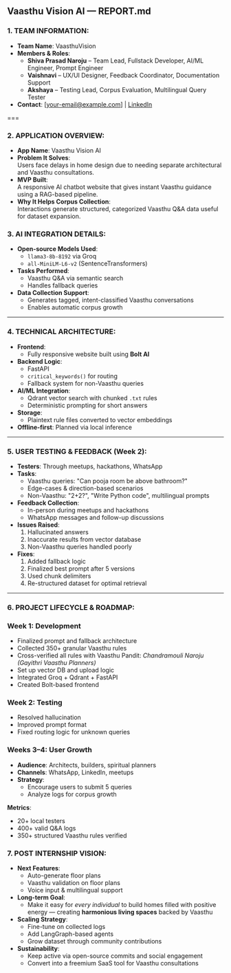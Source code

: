 ## Vaasthu Vision AI — REPORT.md

### 1. TEAM INFORMATION:
- **Team Name**: VaasthuVision  
- **Members & Roles**:
  - **Shiva Prasad Naroju** – Team Lead, Fullstack Developer, AI/ML Engineer, Prompt Engineer  
  - **Vaishnavi** – UX/UI Designer, Feedback Coordinator, Documentation Support  
  - **Akshaya** – Testing Lead, Corpus Evaluation, Multilingual Query Tester  
- **Contact**: [your-email@example.com] | [LinkedIn](https://www.linkedin.com/in/shiva-prasad-naroju-4772a6184)

===

### 2. APPLICATION OVERVIEW:
- **App Name**: Vaasthu Vision AI  
- **Problem It Solves**:  
  Users face delays in home design due to needing separate architectural and Vaasthu consultations.  
- **MVP Built**:  
  A responsive AI chatbot website that gives instant Vaasthu guidance using a RAG-based pipeline.  
- **Why It Helps Corpus Collection**:  
  Interactions generate structured, categorized Vaasthu Q&A data useful for dataset expansion.

### 3. AI INTEGRATION DETAILS:
- **Open-source Models Used**:
  - `llama3-8b-8192` via Groq
  - `all-MiniLM-L6-v2` (SentenceTransformers)
- **Tasks Performed**:
  - Vaasthu Q&A via semantic search
  - Handles fallback queries
- **Data Collection Support**:
  - Generates tagged, intent-classified Vaasthu conversations
  - Enables automatic corpus growth

---

### 4. TECHNICAL ARCHITECTURE:
- **Frontend**:  
  - Fully responsive website built using **Bolt AI**
- **Backend Logic**:  
  - FastAPI  
  - `critical_keywords()` for routing  
  - Fallback system for non-Vaasthu queries
- **AI/ML Integration**:  
  - Qdrant vector search with chunked `.txt` rules  
  - Deterministic prompting for short answers
- **Storage**:  
  - Plaintext rule files converted to vector embeddings  
- **Offline-first**: Planned via local inference

---

### 5. USER TESTING & FEEDBACK (Week 2):
- **Testers**: Through meetups, hackathons, WhatsApp  
- **Tasks**:
  - Vaasthu queries: "Can pooja room be above bathroom?"  
  - Edge-cases & direction-based scenarios  
  - Non-Vaasthu: "2+2?", "Write Python code", multilingual prompts  
- **Feedback Collection**:
  - In-person during meetups and hackathons  
  - WhatsApp messages and follow-up discussions  
- **Issues Raised**:
  1. Hallucinated answers  
  2. Inaccurate results from vector database  
  3. Non-Vaasthu queries handled poorly  
- **Fixes**:
  1. Added fallback logic  
  2. Finalized best prompt after 5 versions  
  3. Used chunk delimiters  
  4. Re-structured dataset for optimal retrieval

---

### 6. PROJECT LIFECYCLE & ROADMAP:

### Week 1: Development
- Finalized prompt and fallback architecture  
- Collected 350+ granular Vaasthu rules  
- Cross-verified all rules with Vaasthu Pandit: *Chandramouli Naroju (Gayithri Vaasthu Planners)*  
- Set up vector DB and upload logic  
- Integrated Groq + Qdrant + FastAPI  
- Created Bolt-based frontend  

### Week 2: Testing
- Resolved hallucination  
- Improved prompt format  
- Fixed routing logic for unknown queries

### Weeks 3–4: User Growth
- **Audience**: Architects, builders, spiritual planners  
- **Channels**: WhatsApp, LinkedIn, meetups  
- **Strategy**:
  - Encourage users to submit 5 queries  
  - Analyze logs for corpus growth

**Metrics**:
- 20+ local testers  
- 400+ valid Q&A logs  
- 350+ structured Vaasthu rules verified

### 7. POST INTERNSHIP VISION:
- **Next Features**:
  - Auto-generate floor plans  
  - Vaasthu validation on floor plans  
  - Voice input & multilingual support  
- **Long-term Goal**:
  - Make it easy for *every individual* to build homes filled with positive energy — creating **harmonious living spaces** backed by Vaasthu  
- **Scaling Strategy**:
  - Fine-tune on collected logs  
  - Add LangGraph-based agents  
  - Grow dataset through community contributions  
- **Sustainability**:
  - Keep active via open-source commits and social engagement  
  - Convert into a freemium SaaS tool for Vaasthu consultations

